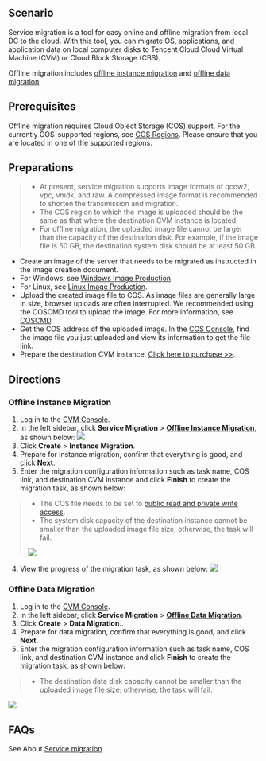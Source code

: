 ## Scenario

Service migration is a tool for easy online and offline migration from local DC to the cloud. With this tool, you can migrate OS, applications, and application data on local computer disks to Tencent Cloud Cloud Virtual Machine (CVM) or Cloud Block Storage (CBS). 

Offline migration includes [offline instance migration](#cvmStep) and [offline data migration](#csmStep).

## Prerequisites

Offline migration requires Cloud Object Storage (COS) support. For the currently COS-supported regions, see [COS Regions](https://intl.cloud.tencent.com/document/product/436/6224). Please ensure that you are located in one of the supported regions.

## Preparations


>- At present, service migration supports image formats of qcow2, vpc, vmdk, and raw. A compressed image format is recommended to shorten the transmission and migration.
> - The COS region to which the image is uploaded should be the same as that where the destination CVM instance is located.
> - For offline migration, the uploaded image file cannot be larger than the capacity of the destination disk. For example, if the image file is 50 GB, the destination system disk should be at least 50 GB.

- Create an image of the server that needs to be migrated as instructed in the image creation document.
 - For Windows, see [Windows Image Production](https://intl.cloud.tencent.com/document/product/213/17815).
 - For Linux, see [Linux Image Production](https://intl.cloud.tencent.com/document/product/213/17814).
- Upload the created image file to COS.
As image files are generally large in size, browser uploads are often interrupted. We recommended using the COSCMD tool to upload the image. For more information, see [COSCMD](https://intl.cloud.tencent.com/document/product/436/10976).
- Get the COS address of the uploaded image.
In the [COS Console](https://console.cloud.tencent.com/cos5/bucket), find the image file you just uploaded and view its information to get the file link.
- Prepare the destination CVM instance. [Click here to purchase >>](https://buy.cloud.tencent.com/cvm?tab=custom&step=1&regionId=8).


## Directions

<span id="cvmStep"></span>
### Offline Instance Migration

1. Log in to the [CVM Console](https://console.cloud.tencent.com/cvm/overview).
2. In the left sidebar, click **Service Migration** > **[Offline Instance Migration](https://console.cloud.tencent.com/csm/cvm)**, as shown below:
 ![](https://main.qcloudimg.com/raw/616cd42dda6a00f42e9b2b7bba32f2fb.png)
3. Click **Create** > **Instance Migration**.
4. Prepare for instance migration, confirm that everything is good, and click **Next**.
5. Enter the migration configuration information such as task name, COS link, and destination CVM instance and click **Finish** to create the migration task, as shown below:


>- The COS file needs to be set to [public read and private write access](https://intl.cloud.tencent.com/document/product/436/13327).
> - The system disk capacity of the destination instance cannot be smaller than the uploaded image file size; otherwise, the task will fail.
> 
> ![](https://main.qcloudimg.com/raw/1a3ed96a32594c8a4607c9ecd5b3bd08.png)
4. View the progress of the migration task, as shown below:
![](https://main.qcloudimg.com/raw/5e1fba6cab23c4294261f65042581c5c.png)

<span id="csmStep"></span>
### Offline Data Migration

1. Log in to the [CVM Console](https://console.cloud.tencent.com/cvm/overview).
2. In the left sidebar, click **Service Migration** > **[Offline Data Migration](https://console.cloud.tencent.com/csm/cbs?rid=1)**.
3. Click **Create** > **Data Migration**..
4. Prepare for data migration, confirm that everything is good, and click **Next**.
5. Enter the migration configuration information such as task name, COS link, and destination CVM instance and click **Finish** to create the migration task, as shown below:
> - The destination data disk capacity cannot be smaller than the uploaded image file size; otherwise, the task will fail.
>
![](https://main.qcloudimg.com/raw/6ec8c8cd4f03bcdc5d8d79efaff5be3d.png)


## FAQs

See About [Service migration](https://intl.cloud.tencent.com/document/product/213/32395)
